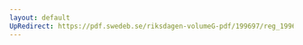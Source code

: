 ```yaml
---
layout: default
UpRedirect: https://pdf.swedeb.se/riksdagen-volumeG-pdf/199697/reg_199697/reg_199697_0357.pdf
---
```

